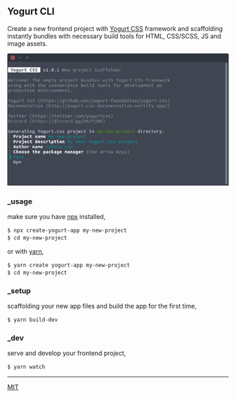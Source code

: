 ## Yogurt CLI

Create a new frontend project with [Yogurt CSS](https://github.com/yogurt-foundation/yogurt-css) framework and scaffolding instantly bundles with necessary build tools for HTML, CSS/SCSS, JS and image assets.

<p align="center">
  <img src="assets/screenshot_01.png" height="auto" width="auto">
</p>

### _usage

make sure you have [npx](https://www.npmjs.com/package/npx) installed,

```bash
$ npx create-yogurt-app my-new-project
$ cd my-new-project
```

or with [yarn](https://yarnpkg.com/en/),

```bash
$ yarn create yogurt-app my-new-project
$ cd my-new-project
```

### _setup

scaffolding your new app files and build the app for the first time,

```bash
$ yarn build-dev
```

### _dev

serve and develop your frontend project,

```bash
$ yarn watch
```

---

[MIT](https://github.com/yogurt-foundation/yogurt-cli/blob/master/LICENSE)

